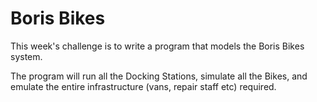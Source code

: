 # Boris Bikes

This week's challenge is to write a program that models the Boris Bikes system.

The program will run all the Docking Stations, simulate all the Bikes, and emulate the entire infrastructure (vans, repair staff etc) required.

